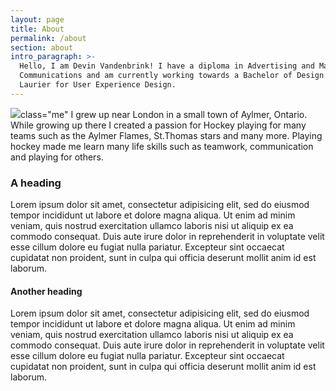```yaml
---
layout: page
title: About
permalink: /about
section: about
intro_paragraph: >-
  Hello, I am Devin Vandenbrink! I have a diploma in Advertising and Marketing
  Communications and am currently working towards a Bachelor of Design degree at
  Laurier for User Experience Design.
---
```

<img src=“/assets/img/uploads/img_2150.jpg”>class="me"</img>
I grew up near London in a small town of Aylmer, Ontario. While growing up there I created a passion for Hockey playing for many teams such as the Aylmer Flames, St.Thomas stars and many more. Playing hockey made me learn many life skills such as teamwork, communication and playing for others. 

### A heading

Lorem ipsum dolor sit amet, consectetur adipisicing elit, sed do eiusmod tempor incididunt ut labore et dolore magna aliqua. Ut enim ad minim veniam, quis nostrud exercitation ullamco laboris nisi ut aliquip ex ea commodo consequat. Duis aute irure dolor in reprehenderit in voluptate velit esse cillum dolore eu fugiat nulla pariatur. Excepteur sint occaecat cupidatat non proident, sunt in culpa qui officia deserunt mollit anim id est laborum.

#### Another heading

Lorem ipsum dolor sit amet, consectetur adipisicing elit, sed do eiusmod tempor incididunt ut labore et dolore magna aliqua. Ut enim ad minim veniam, quis nostrud exercitation ullamco laboris nisi ut aliquip ex ea commodo consequat. Duis aute irure dolor in reprehenderit in voluptate velit esse cillum dolore eu fugiat nulla pariatur. Excepteur sint occaecat cupidatat non proident, sunt in culpa qui officia deserunt mollit anim id est laborum.
